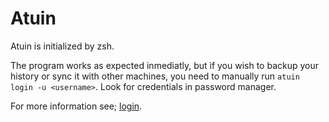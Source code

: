 # Atuin

Atuin is initialized by zsh.

The program works as expected inmediatly, but if you wish to backup your history or sync it with other machines, you need to manually run `atuin login -u <username>`. Look for credentials in password manager.

For more information see; [login](https://docs.atuin.sh/guide/sync/#login).

